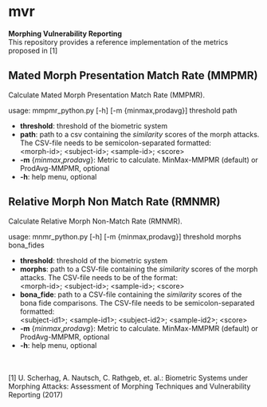 # mvr
**Morphing Vulnerability Reporting** <br>
This repository provides a reference implementation of the metrics proposed in [1]

## Mated Morph Presentation Match Rate (MMPMR)
Calculate Mated Morph Presentation Match Rate (MMPMR). 

usage: mmpmr_python.py [-h] [-m {minmax,prodavg}] threshold path <br>

* **threshold**: threshold of the biometric system
* **path**: path to a csv containing the _similarity_ scores of the morph attacks. The CSV-file needs to be semicolon-separated formatted: <br> \<morph-id\>; \<subject-id\>; \<sample-id\>; \<score\>
* **-m** {*minmax*,*prodavg*}: Metric to calculate. MinMax-MMPMR (default) or ProdAvg-MMPMR, optional
* **-h**: help menu, optional


## Relative Morph Non Match Rate (RMNMR)
Calculate Relative Morph Non-Match Rate (RMNMR).

usage: mnmr_python.py [-h] [-m {minmax,prodavg}] threshold morphs bona_fides <br>

* **threshold**: threshold of the biometric system
* **morphs**: path to a CSV-file containing the _similarity_ scores of the morph attacks. The CSV-file needs to be of the format: <br> \<morph-id\>; \<subject-id\>; \<sample-id\>; \<score\>
* **bona_fide**: path to a CSV-file containing the _similarity_ scores of the bona fide comparisons. The CSV-file needs to be semicolon-separated formatted: <br>
\<subject-id1\>; \<sample-id1\>; \<subject-id2\>; \<sample-id2\>; \<score\>
* **-m** {*minmax*,*prodavg*}: Metric to calculate. MinMax-MMPMR (default) or ProdAvg-MMPMR, optional
* **-h**: help menu, optional

<br>
<br>
[1] U. Scherhag, A. Nautsch, C. Rathgeb, et. al.: Biometric Systems under Morphing Attacks: Assessment of Morphing Techniques and Vulnerability Reporting (2017)
